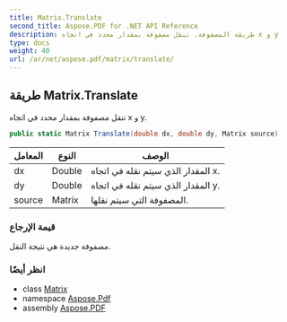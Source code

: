 ```yaml
---
title: Matrix.Translate
second_title: Aspose.PDF for .NET API Reference
description: طريقة المصفوفة. تنقل مصفوفة بمقدار محدد في اتجاه x و y
type: docs
weight: 40
url: /ar/net/aspose.pdf/matrix/translate/
---
```

## طريقة Matrix.Translate

تنقل مصفوفة بمقدار محدد في اتجاه x و y.

```csharp
public static Matrix Translate(double dx, double dy, Matrix source)
```

| المعامل | النوع | الوصف |
| --- | --- | --- |
| dx | Double | المقدار الذي سيتم نقله في اتجاه x. |
| dy | Double | المقدار الذي سيتم نقله في اتجاه y. |
| source | Matrix | المصفوفة التي سيتم نقلها. |

### قيمة الإرجاع

مصفوفة جديدة هي نتيجة النقل.

### انظر أيضًا

* class [Matrix](../)
* namespace [Aspose.Pdf](../../../aspose.pdf/)
* assembly [Aspose.PDF](../../../)